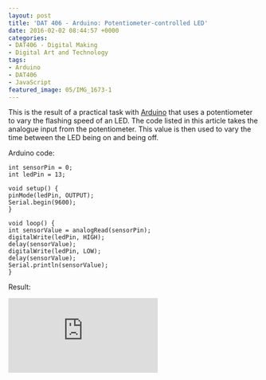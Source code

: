```yaml
---
layout: post
title: 'DAT 406 - Arduino: Potentiometer-controlled LED'
date: 2016-02-02 08:44:57 +0000
categories:
- DAT406 - Digital Making
- Digital Art and Technology
tags:
- Arduino
- DAT406
- JavaScript
featured_image: 05/IMG_1673-1
---
```

This is the result of a practical task with <a href="http://www.arduino.cc">Arduino</a> that uses a potentiometer to vary the flashing speed of an LED. The code listed in this article takes the analogue input from the potentiometer. This value is then used to vary the time between the LED being on and being off.

Arduino code:
```generic
int sensorPin = 0;
int ledPin = 13;

void setup() {
pinMode(ledPin, OUTPUT);
Serial.begin(9600);
}

void loop() {
int sensorValue = analogRead(sensorPin);
digitalWrite(ledPin, HIGH);
delay(sensorValue);
digitalWrite(ledPin, LOW);
delay(sensorValue);
Serial.println(sensorValue);
}
```
Result:

<div class="embed-container"><iframe src="https://www.youtube.com/embed/fOmaUUZdB6U" frameborder="0" allow="accelerometer; autoplay; clipboard-write; encrypted-media; gyroscope; picture-in-picture" allowfullscreen></iframe></div>